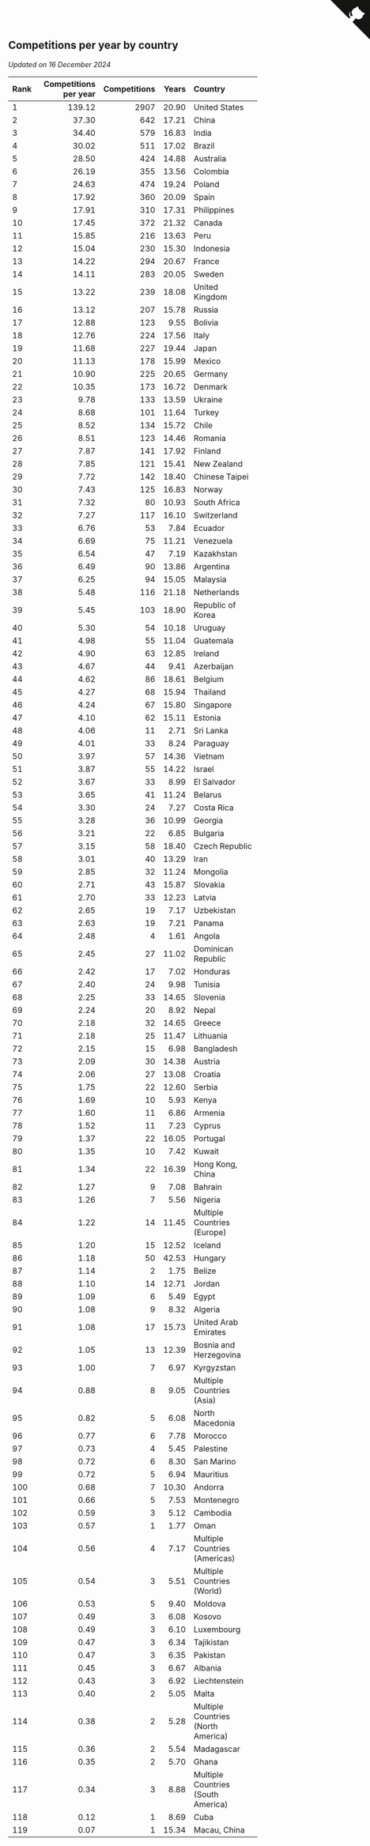 ## Competitions per year by country

*Updated on 16 December 2024*

| Rank | Competitions per year | Competitions | Years | Country |
| :--- | ---: | ---: | ---: | :--- |
| 1 | 139.12 | 2907 | 20.90 | United States |
| 2 | 37.30 | 642 | 17.21 | China |
| 3 | 34.40 | 579 | 16.83 | India |
| 4 | 30.02 | 511 | 17.02 | Brazil |
| 5 | 28.50 | 424 | 14.88 | Australia |
| 6 | 26.19 | 355 | 13.56 | Colombia |
| 7 | 24.63 | 474 | 19.24 | Poland |
| 8 | 17.92 | 360 | 20.09 | Spain |
| 9 | 17.91 | 310 | 17.31 | Philippines |
| 10 | 17.45 | 372 | 21.32 | Canada |
| 11 | 15.85 | 216 | 13.63 | Peru |
| 12 | 15.04 | 230 | 15.30 | Indonesia |
| 13 | 14.22 | 294 | 20.67 | France |
| 14 | 14.11 | 283 | 20.05 | Sweden |
| 15 | 13.22 | 239 | 18.08 | United Kingdom |
| 16 | 13.12 | 207 | 15.78 | Russia |
| 17 | 12.88 | 123 | 9.55 | Bolivia |
| 18 | 12.76 | 224 | 17.56 | Italy |
| 19 | 11.68 | 227 | 19.44 | Japan |
| 20 | 11.13 | 178 | 15.99 | Mexico |
| 21 | 10.90 | 225 | 20.65 | Germany |
| 22 | 10.35 | 173 | 16.72 | Denmark |
| 23 | 9.78 | 133 | 13.59 | Ukraine |
| 24 | 8.68 | 101 | 11.64 | Turkey |
| 25 | 8.52 | 134 | 15.72 | Chile |
| 26 | 8.51 | 123 | 14.46 | Romania |
| 27 | 7.87 | 141 | 17.92 | Finland |
| 28 | 7.85 | 121 | 15.41 | New Zealand |
| 29 | 7.72 | 142 | 18.40 | Chinese Taipei |
| 30 | 7.43 | 125 | 16.83 | Norway |
| 31 | 7.32 | 80 | 10.93 | South Africa |
| 32 | 7.27 | 117 | 16.10 | Switzerland |
| 33 | 6.76 | 53 | 7.84 | Ecuador |
| 34 | 6.69 | 75 | 11.21 | Venezuela |
| 35 | 6.54 | 47 | 7.19 | Kazakhstan |
| 36 | 6.49 | 90 | 13.86 | Argentina |
| 37 | 6.25 | 94 | 15.05 | Malaysia |
| 38 | 5.48 | 116 | 21.18 | Netherlands |
| 39 | 5.45 | 103 | 18.90 | Republic of Korea |
| 40 | 5.30 | 54 | 10.18 | Uruguay |
| 41 | 4.98 | 55 | 11.04 | Guatemala |
| 42 | 4.90 | 63 | 12.85 | Ireland |
| 43 | 4.67 | 44 | 9.41 | Azerbaijan |
| 44 | 4.62 | 86 | 18.61 | Belgium |
| 45 | 4.27 | 68 | 15.94 | Thailand |
| 46 | 4.24 | 67 | 15.80 | Singapore |
| 47 | 4.10 | 62 | 15.11 | Estonia |
| 48 | 4.06 | 11 | 2.71 | Sri Lanka |
| 49 | 4.01 | 33 | 8.24 | Paraguay |
| 50 | 3.97 | 57 | 14.36 | Vietnam |
| 51 | 3.87 | 55 | 14.22 | Israel |
| 52 | 3.67 | 33 | 8.99 | El Salvador |
| 53 | 3.65 | 41 | 11.24 | Belarus |
| 54 | 3.30 | 24 | 7.27 | Costa Rica |
| 55 | 3.28 | 36 | 10.99 | Georgia |
| 56 | 3.21 | 22 | 6.85 | Bulgaria |
| 57 | 3.15 | 58 | 18.40 | Czech Republic |
| 58 | 3.01 | 40 | 13.29 | Iran |
| 59 | 2.85 | 32 | 11.24 | Mongolia |
| 60 | 2.71 | 43 | 15.87 | Slovakia |
| 61 | 2.70 | 33 | 12.23 | Latvia |
| 62 | 2.65 | 19 | 7.17 | Uzbekistan |
| 63 | 2.63 | 19 | 7.21 | Panama |
| 64 | 2.48 | 4 | 1.61 | Angola |
| 65 | 2.45 | 27 | 11.02 | Dominican Republic |
| 66 | 2.42 | 17 | 7.02 | Honduras |
| 67 | 2.40 | 24 | 9.98 | Tunisia |
| 68 | 2.25 | 33 | 14.65 | Slovenia |
| 69 | 2.24 | 20 | 8.92 | Nepal |
| 70 | 2.18 | 32 | 14.65 | Greece |
| 71 | 2.18 | 25 | 11.47 | Lithuania |
| 72 | 2.15 | 15 | 6.98 | Bangladesh |
| 73 | 2.09 | 30 | 14.38 | Austria |
| 74 | 2.06 | 27 | 13.08 | Croatia |
| 75 | 1.75 | 22 | 12.60 | Serbia |
| 76 | 1.69 | 10 | 5.93 | Kenya |
| 77 | 1.60 | 11 | 6.86 | Armenia |
| 78 | 1.52 | 11 | 7.23 | Cyprus |
| 79 | 1.37 | 22 | 16.05 | Portugal |
| 80 | 1.35 | 10 | 7.42 | Kuwait |
| 81 | 1.34 | 22 | 16.39 | Hong Kong, China |
| 82 | 1.27 | 9 | 7.08 | Bahrain |
| 83 | 1.26 | 7 | 5.56 | Nigeria |
| 84 | 1.22 | 14 | 11.45 | Multiple Countries (Europe) |
| 85 | 1.20 | 15 | 12.52 | Iceland |
| 86 | 1.18 | 50 | 42.53 | Hungary |
| 87 | 1.14 | 2 | 1.75 | Belize |
| 88 | 1.10 | 14 | 12.71 | Jordan |
| 89 | 1.09 | 6 | 5.49 | Egypt |
| 90 | 1.08 | 9 | 8.32 | Algeria |
| 91 | 1.08 | 17 | 15.73 | United Arab Emirates |
| 92 | 1.05 | 13 | 12.39 | Bosnia and Herzegovina |
| 93 | 1.00 | 7 | 6.97 | Kyrgyzstan |
| 94 | 0.88 | 8 | 9.05 | Multiple Countries (Asia) |
| 95 | 0.82 | 5 | 6.08 | North Macedonia |
| 96 | 0.77 | 6 | 7.78 | Morocco |
| 97 | 0.73 | 4 | 5.45 | Palestine |
| 98 | 0.72 | 6 | 8.30 | San Marino |
| 99 | 0.72 | 5 | 6.94 | Mauritius |
| 100 | 0.68 | 7 | 10.30 | Andorra |
| 101 | 0.66 | 5 | 7.53 | Montenegro |
| 102 | 0.59 | 3 | 5.12 | Cambodia |
| 103 | 0.57 | 1 | 1.77 | Oman |
| 104 | 0.56 | 4 | 7.17 | Multiple Countries (Americas) |
| 105 | 0.54 | 3 | 5.51 | Multiple Countries (World) |
| 106 | 0.53 | 5 | 9.40 | Moldova |
| 107 | 0.49 | 3 | 6.08 | Kosovo |
| 108 | 0.49 | 3 | 6.10 | Luxembourg |
| 109 | 0.47 | 3 | 6.34 | Tajikistan |
| 110 | 0.47 | 3 | 6.35 | Pakistan |
| 111 | 0.45 | 3 | 6.67 | Albania |
| 112 | 0.43 | 3 | 6.92 | Liechtenstein |
| 113 | 0.40 | 2 | 5.05 | Malta |
| 114 | 0.38 | 2 | 5.28 | Multiple Countries (North America) |
| 115 | 0.36 | 2 | 5.54 | Madagascar |
| 116 | 0.35 | 2 | 5.70 | Ghana |
| 117 | 0.34 | 3 | 8.88 | Multiple Countries (South America) |
| 118 | 0.12 | 1 | 8.69 | Cuba |
| 119 | 0.07 | 1 | 15.34 | Macau, China |


<a href="https://github.com/JustinTimeCuber/wca_statistics" class="github-corner" aria-label="View source on Github"><svg width="80" height="80" viewBox="0 0 250 250" style="fill:#151513; color:#fff; position: absolute; top: 0; border: 0; right: 0;" aria-hidden="true"><path d="M0,0 L115,115 L130,115 L142,142 L250,250 L250,0 Z"></path><path d="M128.3,109.0 C113.8,99.7 119.0,89.6 119.0,89.6 C122.0,82.7 120.5,78.6 120.5,78.6 C119.2,72.0 123.4,76.3 123.4,76.3 C127.3,80.9 125.5,87.3 125.5,87.3 C122.9,97.6 130.6,101.9 134.4,103.2" fill="currentColor" style="transform-origin: 130px 106px;" class="octo-arm"></path><path d="M115.0,115.0 C114.9,115.1 118.7,116.5 119.8,115.4 L133.7,101.6 C136.9,99.2 139.9,98.4 142.2,98.6 C133.8,88.0 127.5,74.4 143.8,58.0 C148.5,53.4 154.0,51.2 159.7,51.0 C160.3,49.4 163.2,43.6 171.4,40.1 C171.4,40.1 176.1,42.5 178.8,56.2 C183.1,58.6 187.2,61.8 190.9,65.4 C194.5,69.0 197.7,73.2 200.1,77.6 C213.8,80.2 216.3,84.9 216.3,84.9 C212.7,93.1 206.9,96.0 205.4,96.6 C205.1,102.4 203.0,107.8 198.3,112.5 C181.9,128.9 168.3,122.5 157.7,114.1 C157.9,116.9 156.7,120.9 152.7,124.9 L141.0,136.5 C139.8,137.7 141.6,141.9 141.8,141.8 Z" fill="currentColor" class="octo-body"></path></svg></a><style>.github-corner:hover .octo-arm{animation:octocat-wave 560ms ease-in-out}@keyframes octocat-wave{0%,100%{transform:rotate(0)}20%,60%{transform:rotate(-25deg)}40%,80%{transform:rotate(10deg)}}@media (max-width:500px){.github-corner:hover .octo-arm{animation:none}.github-corner .octo-arm{animation:octocat-wave 560ms ease-in-out}}</style>
